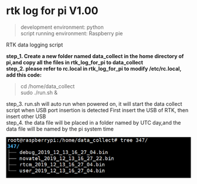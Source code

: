# rtk log for pi V1.00

> development environment: python  
> script running environment: Raspberry pie

RTK data logging script  

**step_1. Create a new folder named data_collect in the home directory of pi,and copy all the files in rtk_log_for_pi to data_collect**       
**step_2. please refer to rc.local in rtk_log_for_pi to modify /etc/rc.local, add this code:**  
> cd /home/data_collect  
> sudo ./run.sh &    

step_3. run.sh will auto run when powered on, it will start the data collect script when USB port insertion is detected
        First insert the USB of RTK, then insert other USB     
step_4. the data file will be placed in a folder named by UTC day,and the data file will be named by the pi system time    


![未找到图片](media/data_path.png)  

